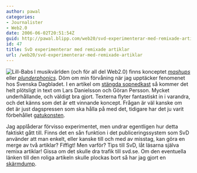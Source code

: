 ```yaml
---
author: pawal
categories:
- Journalister
- Web2.0
date: 2006-06-02T20:51:54Z
guid: http://pawal.blipp.com/web20/svd-experimenterar-med-remixade-artiklar
id: 47
title: SvD experimenterar med remixade artiklar
url: /web20/svd-experimenterar-med-remixade-artiklar
---
```


<img align="left" title="Lill-Babs" alt="Lill-Babs" src="http://blipp.com/misc/lillbabs.jpg" />I musikvärlden (och för all del Web2.0) finns konceptet <a href="http://en.wikipedia.org/wiki/Mashup"><em>mashups</em></a> eller <a href="http://en.wikipedia.org/wiki/Plunderphonics"><em>plunderphonics</em></a>. Döm om min förvåning när jag upptäcker fenomenet hos Svenska Dagbladet. I en artikel om <a href="http://www.svd.se/dynamiskt/inrikes/did_12825510.asp">stängda sopnedkast</a> så kommer det helt plötsligt in text om Lars Danielsson och Göran Persson. Mycket underhållande, och väldigt bra gjort. Texterna flyter fantastiskt in i varandra, och det känns som det är ett vinnande koncept. Frågan är väl kanske om det är just dagspressen som ska hålla på med det, tidigare har det ju varit förbehållet <a href="http://www.gatukonst.se/index.php?id=3549">gatukonsten</a>.

Jag applåderar förvisso experimentet, men undrar egentligen hur detta faktiskt gått till. Finns det en sån funktion i det publiceringssystem som SvD använder att man enkelt, eller kanske till och med av misstag, kan göra en merge av två artiklar? Fiffigt! Men varför? Tips till SvD, låt läsarna själva remixa artiklar! Gissa om det skulle dra trafik till svd.se.
Om den eventuella länken till den roliga artikeln skulle plockas bort så har jag gjort en <a href="http://blipp.com/misc/SvD-2006-06-02.png">skärmdump</a>.